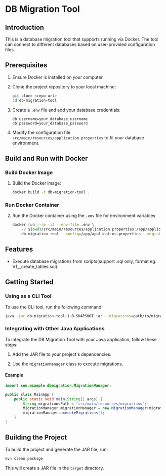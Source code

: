 
# DB Migration Tool

## Introduction
This is a database migration tool that supports running via Docker. The tool can connect to different databases based on user-provided configuration files.

## Prerequisites
1. Ensure Docker is installed on your computer.
2. Clone the project repository to your local machine:

   ```sh
   git clone <repo-url>
   cd db-migration-tool
   ```

3. Create a `.env` file and add your database credentials:

   ```properties
   db.username=your_database_username
   db.password=your_database_password
   ```

4. Modify the configuration file `src/main/resources/application.properties` to fit your database environment.

## Build and Run with Docker
### Build Docker Image
1. Build the Docker image:

   ```sh
   docker build -t db-migration-tool .
   ```

### Run Docker Container
2. Run the Docker container using the `.env` file for environment variables:

   ```sh
   docker run --rm -it --env-file .env \
       -v $(pwd)/src/main/resources/application.properties:/app/application.properties \
       db-migration-tool --config=/app/application.properties --migrations=/app/migrations
   ```


## Features

- Execute database migrations from scripts(support .sql only, format eg. V1__create_tables.sql).


## Getting Started

### Using as a CLI Tool

To use the CLI tool, run the following command:

```sh
java -jar db-migration-tool-1.0-SNAPSHOT.jar --migrations=path/to/migrations
```

### Integrating with Other Java Applications

To integrate the DB Migration Tool with your Java application, follow these steps:

1. Add the JAR file to your project's dependencies.

2. Use the `MigrationManager` class to execute migrations.

#### Example

```java
import com.example.dbmigration.MigrationManager;

public class MainApp {
    public static void main(String[] args) {
        String migrationsPath = "src/main/resources/migrations";
        MigrationManager migrationManager = new MigrationManager(migrationsPath);
        migrationManager.executeMigrations();
    }
}
```

## Building the Project

To build the project and generate the JAR file, run:

```sh
mvn clean package
```

This will create a JAR file in the `target` directory.
